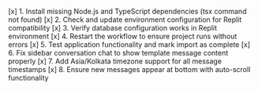[x] 1. Install missing Node.js and TypeScript dependencies (tsx command not found)
[x] 2. Check and update environment configuration for Replit compatibility
[x] 3. Verify database configuration works in Replit environment
[x] 4. Restart the workflow to ensure project runs without errors
[x] 5. Test application functionality and mark import as complete
[x] 6. Fix sidebar conversation chat to show template message content properly
[x] 7. Add Asia/Kolkata timezone support for all message timestamps
[x] 8. Ensure new messages appear at bottom with auto-scroll functionality